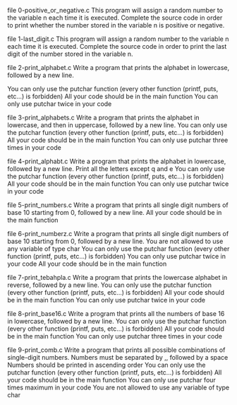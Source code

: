 file 0-positive_or_negative.c  This program will assign a random number to the variable n each time it is executed. Complete the source code in order to print whether the number stored in the variable n is positive or negative.

file 1-last_digit.c This program will assign a random number to the variable n each time it is executed. Complete the source code in order to print the last digit of the number stored in the variable n.

file 2-print_alphabet.c Write a program that prints the alphabet in lowercase, followed by a new line.

You can only use the putchar function (every other function (printf, puts, etc…) is forbidden)
All your code should be in the main function
You can only use putchar twice in your code

file 3-print_alphabets.c Write a program that prints the alphabet in lowercase, and then in uppercase, followed by a new line.
You can only use the putchar function (every other function (printf, puts, etc…) is forbidden)
All your code should be in the main function
You can only use putchar three times in your code

file 4-print_alphabt.c Write a program that prints the alphabet in lowercase, followed by a new line.
Print all the letters except q and e
You can only use the putchar function (every other function (printf, puts, etc…) is forbidden)
All your code should be in the main function
You can only use putchar twice in your code

file 5-print_numbers.c Write a program that prints all single digit numbers of base 10 starting from 0, followed by a new line.
All your code should be in the main function

file 6-print_numberz.c Write a program that prints all single digit numbers of base 10 starting from 0, followed by a new line.
You are not allowed to use any variable of type char
You can only use the putchar function (every other function (printf, puts, etc…) is forbidden)
You can only use putchar twice in your code
All your code should be in the main function

file 7-print_tebahpla.c Write a program that prints the lowercase alphabet in reverse, followed by a new line.
You can only use the putchar function (every other function (printf, puts, etc…) is forbidden)
All your code should be in the main function
You can only use putchar twice in your code

file 8-print_base16.c Write a program that prints all the numbers of base 16 in lowercase, followed by a new line.
You can only use the putchar function (every other function (printf, puts, etc…) is forbidden)
All your code should be in the main function
You can only use putchar three times in your code

file 9-print_comb.c Write a program that prints all possible combinations of single-digit numbers.
Numbers must be separated by ,, followed by a space
Numbers should be printed in ascending order
You can only use the putchar function (every other function (printf, puts, etc…) is forbidden)
All your code should be in the main function
You can only use putchar four times maximum in your code
You are not allowed to use any variable of type char























